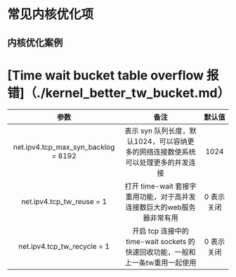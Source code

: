 # 常见内核优化项

## 内核优化案例
# [Time wait bucket table overflow 报错]（./kernel_better_tw_bucket.md）



|参数|备注|默认值|
|:------:|:---------------------:|:----:|
|net.ipv4.tcp_max_syn_backlog = 8192|表示 syn 队列长度，默认1024，可以容纳更多的网络连接数使系统可以处理更多的并发连接|1024|
|net.ipv4.tcp_tw_reuse = 1|打开 time-wait 套接字重用功能，对于高并发连接数巨大的web服务器非常有用|0 表示关闭|
|net.ipv4.tcp_tw_recycle = 1|开启 tcp 连接中的 time-wait sockets 的快速回收功能，一般和上一条tw重用一起使用|0 表示关闭|



